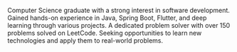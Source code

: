 Computer Science graduate with a strong interest in software development. Gained hands-on experience in Java, Spring Boot, Flutter, and deep learning through various projects. A dedicated problem solver with over 150 problems solved on LeetCode. Seeking opportunities to learn new technologies and apply them to real-world problems.
